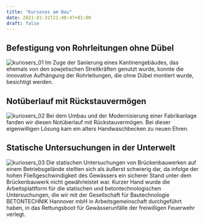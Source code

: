 ```yaml
---
title: "Kurioses am Bau"
date: 2021-01-31T21:40:47+01:00
draft: false
---
```

## Befestigung von Rohrleitungen ohne Dübel
![kuriosers_01](/kurioses/kurioses_01.jpg "Befestigung von Rohrleitungen ohne Dübel")
Im Zuge der Sanierung eines Kantinengebäudes, das ehemals von den sowjetischen Streitkräften genutzt wurde, konnte die innovative Aufhängung der Rohrleitungen, die ohne Dübel montiert wurde, besichtigt werden.

## Notüberlauf mit Rückstauvermögen
![kuriosers_02](/kurioses/kurioses_02.jpg "Notüberlauf mit Rückstauvermögen")
Bei dem Umbau und der Modernisierung einer Fabrikanlage fanden wir diesen Notüberlauf mit Rückstauvermögen. Bei dieser eigenwilligen Lösung kam ein alters Handwaschbecken zu neuen Ehren.

## Statische Untersuchungen in der Unterwelt
![kuriosers_03](/kurioses/kurioses_03.jpg "Statische Untersuchungen in der Unterwelt")
Die statischen Untersuchungen von Brückenbauwerken auf einem Betriebsgelände stellten sich als äußerst schwierig dar, da infolge der hohen Fließgeschwindigkeit des Gewässers ein sicherer Stand unter dem Brückenbauwerk nicht gewährleistet war. Kurzer Hand wurde die Arbeitsplattform für die statischen und betontechnologischen Untersuchungen, die wir mit der Gesellschaft für Bautechnologie BETONTECHNIK Hannover mbH in Arbeitsgemeinschaft durchgeführt haben, in das Rettungsboot für Gewässerunfälle der freiwilligen Feuerwehr verlegt.
